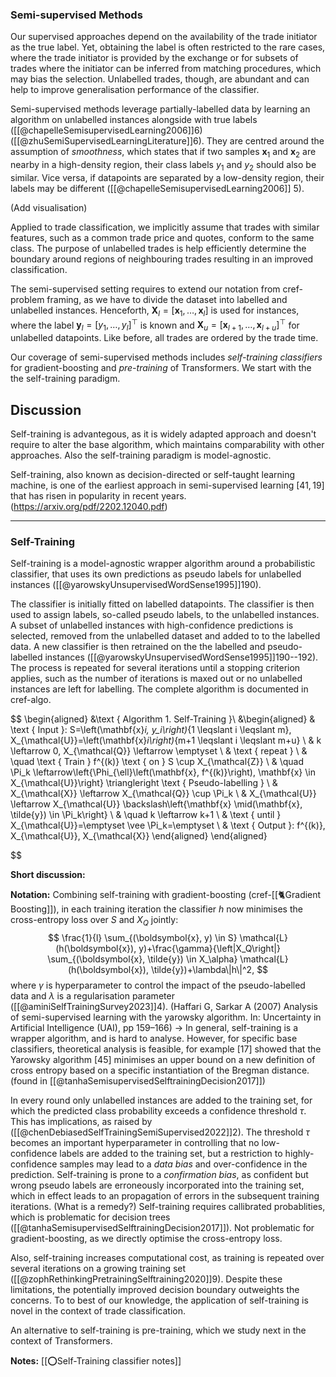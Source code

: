 ### Semi-supervised Methods

Our supervised approaches depend on the availability of the trade initiator as the true label. Yet, obtaining the label is often restricted to the rare cases, where the trade initiator is provided by the exchange or for subsets of trades where the initiator can be inferred from matching procedures, which may bias the selection. Unlabelled trades, though, are abundant and can help to improve generalisation performance of the classifier.

Semi-supervised methods leverage partially-labelled data by learning an algorithm on unlabelled instances alongside with true labels ([[@chapelleSemisupervisedLearning2006]]6) ([[@zhuSemiSupervisedLearningLiterature]]6). They are centred around the assumption of *smoothness*, which states that if two samples $\boldsymbol{x}_{1}$ and $\boldsymbol{x}_{2}$ are nearby in a high-density region, their class labels $y_{1}$ and $y_{2}$ should also be similar. Vice versa, if datapoints are separated by a low-density region, their labels may be different ([[@chapelleSemisupervisedLearning2006]] 5). 

(Add visualisation)

Applied to trade classification, we implicitly assume that trades with similar features, such as a common trade price and quotes, conform to the same class. The purpose of unlabelled trades is help efficiently determine the boundary around regions of neighbouring trades resulting in an improved classification.

The semi-supervised setting requires to extend our notation from cref-problem framing, as we have to divide the dataset into labelled and unlabelled instances. Henceforth, $\boldsymbol{X}_{l} = \left[\boldsymbol{x}_{1},\ldots, \boldsymbol{x}_{l}\right]$  is used for instances, where the label $\boldsymbol{y}_{l} = \left[y_{1},\ldots, y_{l}\right]^{\top}$  is known and $\boldsymbol{X}_{u} = \left[\boldsymbol{x}_{l+1},\ldots, \boldsymbol{x}_{l+u}\right]^{\top}$ for unlabelled datapoints. Like before, all trades are ordered by the trade time.

Our coverage of semi-supervised methods includes *self-training classifiers* for gradient-boosting and *pre-training* of Transformers. We start with the  the self-training paradigm.

## Discussion

Self-training is advantegous, as it is widely adapted approach and doesn't require to alter the base algorithm, which maintains comparability with other approaches. Also the self-training paradigm is model-agnostic.


Self-training, also known as decision-directed or self-taught learning machine, is one of the earliest approach in semi-supervised learning $[41,19]$ that has risen in popularity in recent years. (https://arxiv.org/pdf/2202.12040.pdf)

---

### Self-Training
Self-training is a model-agnostic wrapper algorithm around a probabilistic classifier, that uses its own predictions as pseudo labels for unlabelled instances ([[@yarowskyUnsupervisedWordSense1995]]190). 

The classifier is initially fitted on labelled datapoints. The classifier is then used to assign labels, so-called pseudo labels, to the unlabelled instances. A subset of unlabelled instances with high-confidence predictions is selected, removed from the unlabelled dataset and added to to the labelled data. A new classifier is then retrained on the the labelled and pseudo-labelled instances ([[@yarowskyUnsupervisedWordSense1995]]190--192). The process is repeated for several iterations until a stopping criterion applies, such as the number of iterations is maxed out or no unlabelled instances are left for labelling. The complete algorithm is documented in cref-algo.

$$
\begin{aligned}
&\text { Algorithm 1. Self-Training }\\
&\begin{aligned}
& \text { Input }: S=\left(\mathbf{x}_i, y_i\right)_{1 \leqslant i \leqslant m}, X_{\mathcal{U}}=\left(\mathbf{x}_i\right)_{m+1 \leqslant i \leqslant m+u} \\
& k \leftarrow 0, X_{\mathcal{Q}} \leftarrow \emptyset \\
& \text { repeat } \\
& \quad \text { Train } f^{(k)} \text { on } S \cup X_{\mathcal{Z}} \\
& \quad \Pi_k \leftarrow\left\{\Phi_{\ell}\left(\mathbf{x}, f^{(k)}\right), \mathbf{x} \in X_{\mathcal{U}}\right\} \triangleright \text { Pseudo-labelling } \\
& X_{\mathcal{X}} \leftarrow X_{\mathcal{Q}} \cup \Pi_k \\
& X_{\mathcal{U}} \leftarrow X_{\mathcal{U}} \backslash\left\{\mathbf{x} \mid(\mathbf{x}, \tilde{y}) \in \Pi_k\right\} \\
& \quad k \leftarrow k+1 \\
& \text { until } X_{\mathcal{U}}=\emptyset \vee \Pi_k=\emptyset \\
& \text { Output }: f^{(k)}, X_{\mathcal{U}}, X_{\mathcal{X}}
\end{aligned}
\end{aligned}

$$

**Short discussion:**

**Notation:**
Combining self-training with gradient-boosting (cref-[[🐈Gradient Boosting]]), in each training iteration the classifier $h$ now minimises the cross-entropy loss over $S$ and $X_{Q}$ jointly:
$$
\frac{1}{l} \sum_{(\boldsymbol{x}, y) \in S} \mathcal{L}(h(\boldsymbol{x}), y)+\frac{\gamma}{\left|X_Q\right|} \sum_{(\boldsymbol{x}, \tilde{y}) \in X_\alpha} \mathcal{L}(h(\boldsymbol{x}), \tilde{y})+\lambda\|h\|^2,
$$
where $\gamma$ is hyperparameter to control the impact of the pseudo-labelled data and $\lambda$ is a regularisation parameter ([[@aminiSelfTrainingSurvey2023]]4). (Haffari G, Sarkar A (2007) Analysis of semi-supervised learning with the yarowsky algorithm. In: Uncertainty in Artificial Intelligence (UAI), pp 159–166) -> In general, self-training is a wrapper algorithm, and is hard to analyse. However, for specific base classifiers, theoretical analysis is feasible, for example [17] showed that the Yarowsky algorithm [45] minimises an upper bound on a new definition of cross entropy based on a specific instantiation of the Bregman distance. (found in [[@tanhaSemisupervisedSelftrainingDecision2017]])

In every round only unlabelled instances are added to the training set, for which the predicted class probability exceeds a confidence threshold $\tau$. This has implications, as raised by  ([[@chenDebiasedSelfTrainingSemiSupervised2022]]2). The threshold $\tau$ becomes an important hyperparameter in controlling that no low-confidence labels are added to the training set, but a restriction to highly-confidence samples may lead to a *data bias* and over-confidence in the prediction. Self-training is prone to a *confirmation bias*, as confident but wrong pseudo labels are erroneously incorporated into the training set, which in effect leads to an propagation of errors in the subsequent training iterations. (What is a remedy?) Self-training requires callibrated probablities, which is problematic for decision trees ([[@tanhaSemisupervisedSelftrainingDecision2017]]). Not problematic for gradient-boosting, as we directly optimise the cross-entropy loss.

Also, self-training increases computational cost, as training is repeated over several iterations on a growing training set ([[@zophRethinkingPretrainingSelftraining2020]]9). Despite these limitations, the potentially improved decision boundary outweights the concerns. To to best of our knowledge, the application of self-training is novel in the context of trade classification.

An alternative to self-training is pre-training, which we study next in the context of Transformers.

**Notes:**
[[⭕Self-Training classifier notes]]